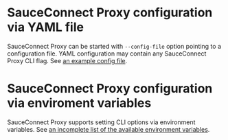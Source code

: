 # SauceConnect Proxy configuration via YAML file

SauceConnect Proxy can be started with `--config-file` option pointing to a configuration file.
YAML configuration may contain any SauceConnect Proxy CLI flag.
See [an example config file](./config.yaml).

# SauceConnect Proxy configuration via enviroment variables

SauceConnect Proxy supports setting CLI options via environment variables.
See [an incomplete list of the available environment variables](./env).
